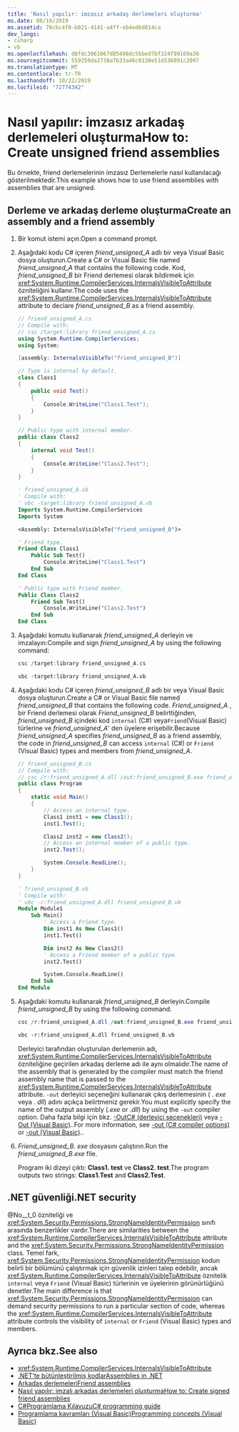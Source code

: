 ```yaml
---
title: 'Nasıl yapılır: imzasız arkadaş derlemeleri oluşturma'
ms.date: 08/19/2019
ms.assetid: 78cbc4f0-b021-4141-a4ff-eb4edbd814ca
dev_langs:
- csharp
- vb
ms.openlocfilehash: d8fdc3061067d85498dc5bbed7bf324f99169a36
ms.sourcegitcommit: 559259da2738a7b33a46c0130e51d336091c2097
ms.translationtype: MT
ms.contentlocale: tr-TR
ms.lasthandoff: 10/22/2019
ms.locfileid: "72774342"
---
```

# <a name="how-to-create-unsigned-friend-assemblies"></a><span data-ttu-id="6af7f-102">Nasıl yapılır: imzasız arkadaş derlemeleri oluşturma</span><span class="sxs-lookup"><span data-stu-id="6af7f-102">How to: Create unsigned friend assemblies</span></span>

<span data-ttu-id="6af7f-103">Bu örnekte, friend derlemelerinin imzasız Derlemelerle nasıl kullanılacağı gösterilmektedir.</span><span class="sxs-lookup"><span data-stu-id="6af7f-103">This example shows how to use friend assemblies with assemblies that are unsigned.</span></span>

## <a name="create-an-assembly-and-a-friend-assembly"></a><span data-ttu-id="6af7f-104">Derleme ve arkadaş derleme oluşturma</span><span class="sxs-lookup"><span data-stu-id="6af7f-104">Create an assembly and a friend assembly</span></span>

1. <span data-ttu-id="6af7f-105">Bir komut istemi açın.</span><span class="sxs-lookup"><span data-stu-id="6af7f-105">Open a command prompt.</span></span>

2. <span data-ttu-id="6af7f-106">Aşağıdaki kodu C# içeren *friend_unsigned_A* adlı bir veya Visual Basic dosya oluşturun.</span><span class="sxs-lookup"><span data-stu-id="6af7f-106">Create a C# or Visual Basic file named *friend_unsigned_A* that contains the following code.</span></span> <span data-ttu-id="6af7f-107">Kod, *friend_unsigned_B* bir Friend derlemesi olarak bildirmek için <xref:System.Runtime.CompilerServices.InternalsVisibleToAttribute> özniteliğini kullanır.</span><span class="sxs-lookup"><span data-stu-id="6af7f-107">The code uses the <xref:System.Runtime.CompilerServices.InternalsVisibleToAttribute> attribute to declare *friend_unsigned_B* as a friend assembly.</span></span>

   ```csharp
   // friend_unsigned_A.cs
   // Compile with:
   // csc /target:library friend_unsigned_A.cs
   using System.Runtime.CompilerServices;
   using System;

   [assembly: InternalsVisibleTo("friend_unsigned_B")]

   // Type is internal by default.
   class Class1
   {
       public void Test()
       {
           Console.WriteLine("Class1.Test");
       }
   }

   // Public type with internal member.
   public class Class2
   {
       internal void Test()
       {
           Console.WriteLine("Class2.Test");
       }
   }
   ```

   ```vb
   ' friend_unsigned_A.vb
   ' Compile with:
   ' vbc -target:library friend_unsigned_A.vb
   Imports System.Runtime.CompilerServices
   Imports System

   <Assembly: InternalsVisibleTo("friend_unsigned_B")>

   ' Friend type.
   Friend Class Class1
       Public Sub Test()
           Console.WriteLine("Class1.Test")
       End Sub
   End Class

   ' Public type with Friend member.
   Public Class Class2
       Friend Sub Test()
           Console.WriteLine("Class2.Test")
       End Sub
   End Class
   ```

3. <span data-ttu-id="6af7f-108">Aşağıdaki komutu kullanarak *friend_unsigned_A* derleyin ve imzalayın:</span><span class="sxs-lookup"><span data-stu-id="6af7f-108">Compile and sign *friend_unsigned_A* by using the following command:</span></span>

   ```csharp
   csc /target:library friend_unsigned_A.cs
   ```

   ```vb
   vbc -target:library friend_unsigned_A.vb
   ```

4. <span data-ttu-id="6af7f-109">Aşağıdaki kodu C# içeren *friend_unsigned_B* adlı bir veya Visual Basic dosya oluşturun.</span><span class="sxs-lookup"><span data-stu-id="6af7f-109">Create a C# or Visual Basic file named *friend_unsigned_B* that contains the following code.</span></span> <span data-ttu-id="6af7f-110">*Friend_unsigned_A* , bir Friend derlemesi olarak *Friend_unsigned_B* belirttiğinden, *friend_unsigned_B* içindeki kod `internal` (C#) veya`Friend`(Visual Basic) türlerine ve *friend_unsigned_A*' den üyelere erişebilir.</span><span class="sxs-lookup"><span data-stu-id="6af7f-110">Because *friend_unsigned_A* specifies *friend_unsigned_B* as a friend assembly, the code in *friend_unsigned_B* can access `internal` (C#) or `Friend` (Visual Basic) types and members from *friend_unsigned_A*.</span></span>

   ```csharp
   // friend_unsigned_B.cs
   // Compile with:
   // csc /r:friend_unsigned_A.dll /out:friend_unsigned_B.exe friend_unsigned_B.cs
   public class Program
   {
       static void Main()
       {
           // Access an internal type.
           Class1 inst1 = new Class1();
           inst1.Test();

           Class2 inst2 = new Class2();
           // Access an internal member of a public type.
           inst2.Test();

           System.Console.ReadLine();
       }
   }
   ```

   ```vb
   ' friend_unsigned_B.vb
   ' Compile with:
   ' vbc -r:friend_unsigned_A.dll friend_unsigned_B.vb
   Module Module1
       Sub Main()
           ' Access a Friend type.
           Dim inst1 As New Class1()
           inst1.Test()

           Dim inst2 As New Class2()
           ' Access a Friend member of a public type.
           inst2.Test()

           System.Console.ReadLine()
       End Sub
   End Module
   ```

5. <span data-ttu-id="6af7f-111">Aşağıdaki komutu kullanarak *friend_unsigned_B* derleyin.</span><span class="sxs-lookup"><span data-stu-id="6af7f-111">Compile *friend_unsigned_B* by using the following command.</span></span>

   ```csharp
   csc /r:friend_unsigned_A.dll /out:friend_unsigned_B.exe friend_unsigned_B.cs
   ```

   ```vb
   vbc -r:friend_unsigned_A.dll friend_unsigned_B.vb
   ```

   <span data-ttu-id="6af7f-112">Derleyici tarafından oluşturulan derlemenin adı, <xref:System.Runtime.CompilerServices.InternalsVisibleToAttribute> özniteliğine geçirilen arkadaş derleme adı ile aynı olmalıdır.</span><span class="sxs-lookup"><span data-stu-id="6af7f-112">The name of the assembly that is generated by the compiler must match the friend assembly name that is passed to the <xref:System.Runtime.CompilerServices.InternalsVisibleToAttribute> attribute.</span></span> <span data-ttu-id="6af7f-113">`-out` derleyici seçeneğini kullanarak çıkış derlemesinin ( *. exe* veya *. dll*) adını açıkça belirtmeniz gerekir.</span><span class="sxs-lookup"><span data-stu-id="6af7f-113">You must explicitly specify the name of the output assembly (*.exe* or *.dll*) by using the `-out` compiler option.</span></span> <span data-ttu-id="6af7f-114">Daha fazla bilgi için bkz. [-OutC# (derleyici seçenekleri)](../../csharp/language-reference/compiler-options/out-compiler-option.md) veya [-Out (Visual Basic)](../../visual-basic/reference/command-line-compiler/out.md)..</span><span class="sxs-lookup"><span data-stu-id="6af7f-114">For more information, see [-out (C# compiler options)](../../csharp/language-reference/compiler-options/out-compiler-option.md) or [-out (Visual Basic)](../../visual-basic/reference/command-line-compiler/out.md)..</span></span>

6. <span data-ttu-id="6af7f-115">*Friend_unsigned_B. exe* dosyasını çalıştırın.</span><span class="sxs-lookup"><span data-stu-id="6af7f-115">Run the *friend_unsigned_B.exe* file.</span></span>

   <span data-ttu-id="6af7f-116">Program iki dizeyi çıktı: **Class1. test** ve **Class2. test**.</span><span class="sxs-lookup"><span data-stu-id="6af7f-116">The program outputs two strings: **Class1.Test** and **Class2.Test**.</span></span>

## <a name="net-security"></a><span data-ttu-id="6af7f-117">.NET güvenliği</span><span class="sxs-lookup"><span data-stu-id="6af7f-117">.NET security</span></span>

<span data-ttu-id="6af7f-118">@No__t_0 özniteliği ve <xref:System.Security.Permissions.StrongNameIdentityPermission> sınıfı arasında benzerlikler vardır.</span><span class="sxs-lookup"><span data-stu-id="6af7f-118">There are similarities between the <xref:System.Runtime.CompilerServices.InternalsVisibleToAttribute> attribute and the <xref:System.Security.Permissions.StrongNameIdentityPermission> class.</span></span> <span data-ttu-id="6af7f-119">Temel fark, <xref:System.Security.Permissions.StrongNameIdentityPermission> kodun belirli bir bölümünü çalıştırmak için güvenlik izinleri talep edebilir, ancak <xref:System.Runtime.CompilerServices.InternalsVisibleToAttribute> öznitelik `internal` veya `Friend` (Visual Basic) türlerinin ve üyelerinin görünürlüğünü denetler.</span><span class="sxs-lookup"><span data-stu-id="6af7f-119">The main difference is that <xref:System.Security.Permissions.StrongNameIdentityPermission> can demand security permissions to run a particular section of code, whereas the <xref:System.Runtime.CompilerServices.InternalsVisibleToAttribute> attribute controls the visibility of `internal`  or `Friend` (Visual Basic) types and members.</span></span>

## <a name="see-also"></a><span data-ttu-id="6af7f-120">Ayrıca bkz.</span><span class="sxs-lookup"><span data-stu-id="6af7f-120">See also</span></span>

- <xref:System.Runtime.CompilerServices.InternalsVisibleToAttribute>
- [<span data-ttu-id="6af7f-121">.NET’te bütünleştirilmiş kodlar</span><span class="sxs-lookup"><span data-stu-id="6af7f-121">Assemblies in .NET</span></span>](index.md)
- [<span data-ttu-id="6af7f-122">Arkadaş derlemeleri</span><span class="sxs-lookup"><span data-stu-id="6af7f-122">Friend assemblies</span></span>](friend.md)
- [<span data-ttu-id="6af7f-123">Nasıl yapılır: imzalı arkadaş derlemeleri oluşturma</span><span class="sxs-lookup"><span data-stu-id="6af7f-123">How to: Create signed friend assemblies</span></span>](create-signed-friend.md)
- [<span data-ttu-id="6af7f-124">C#Programlama Kılavuzu</span><span class="sxs-lookup"><span data-stu-id="6af7f-124">C# programming guide</span></span>](../../csharp/programming-guide/index.md)
- [<span data-ttu-id="6af7f-125">Programlama kavramları (Visual Basic)</span><span class="sxs-lookup"><span data-stu-id="6af7f-125">Programming concepts (Visual Basic)</span></span>](../../visual-basic/programming-guide/concepts/index.md)
